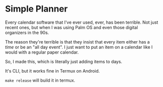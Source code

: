 # Simple Planner

Every calendar software that I've ever used, ever, has been terrible.  Not just recent ones, but when I was using Palm OS and even those digital organizers in the 90s.

The reason they're terrible is that they insist that every item either has a *time* or be an "all day event".  I just want to put an item on a calendar like I would with a regular paper calendar.

So, I made this, which is literally just adding items to days.

It's CLI, but it works fine in Termux on Android.

`make release` will build it in termux.
